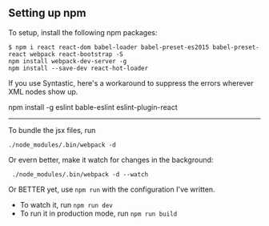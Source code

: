 ## Setting up npm

To setup, install the following npm packages:
```
$ npm i react react-dom babel-loader babel-preset-es2015 babel-preset-react webpack react-bootstrap -S
npm install webpack-dev-server -g
npm install --save-dev react-hot-loader
```

If you use Syntastic, here's a workaround to suppress the errors wherever XML nodes show up.

npm install -g eslint bable-eslint eslint-plugin-react

---

To bundle the jsx files, run

` ./node_modules/.bin/webpack -d `

Or evern better, make it watch for changes in the background:

` ./node_modules/.bin/webpack -d --watch`

Or BETTER yet, use `npm run` with the configuration I've written.

* To watch it, run `npm run dev`
* To run it in production mode, run `npm run build`
